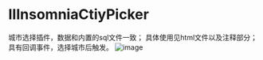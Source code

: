 # IIInsomniaCtiyPicker
城市选择插件，数据和内置的sql文件一致；
具体使用见html文件以及注释部分；
具有回调事件，选择城市后触发。
![image](https://github.com/IIInsomnia/IIInsomniaCtiyPicker/view.png)

